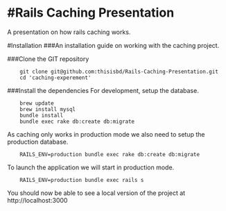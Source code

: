 #Rails Caching Presentation
=======

A presentation on how rails caching works.

#Installation
###An installation guide on working with the caching project.

###Clone the GIT repository
```
    git clone git@github.com:thisisbd/Rails-Caching-Presentation.git
    cd 'caching-experement'
```

###Install the dependencies
For development, setup the database.
```
    brew update
    brew install mysql
    bundle install
    bundle exec rake db:create db:migrate
```

As caching only works in production mode we also need to setup the production database.
```
    RAILS_ENV=production bundle exec rake db:create db:migrate
```

To launch the application we will start in production mode.
```
    RAILS_ENV=production bundle exec rails s
```

You should now be able to see a local version of the project at http://localhost:3000